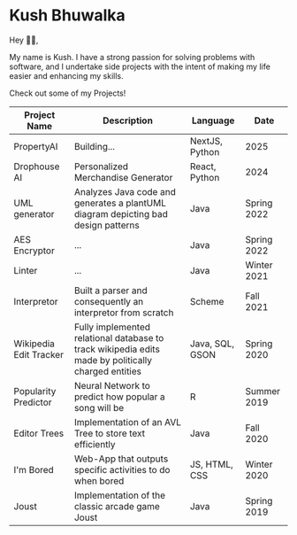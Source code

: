 <h1> Kush Bhuwalka </h1>

Hey 👋👋, 
 
My name is Kush. I have a strong passion for solving problems with software, and I undertake side projects with the intent of making my life easier and enhancing my skills. 

Check out some of my Projects!

Project Name | Description | Language | Date
------------ | -------------|------------ | -------------
PropertyAI |  Building... | NextJS, Python | 2025
Drophouse AI | Personalized Merchandise Generator | React, Python | 2024
UML generator | Analyzes Java code and generates a plantUML diagram depicting bad design patterns | Java | Spring 2022
AES Encryptor | ... | Java | Spring 2022 
Linter | ... | Java | Winter 2021
Interpretor | Built a parser and consequently an interpretor from scratch | Scheme | Fall 2021
Wikipedia Edit Tracker | Fully implemented relational database to track wikipedia edits made by politically charged entities | Java, SQL, GSON | Spring 2020
Popularity Predictor | Neural Network to predict how popular a song will be  | R | Summer 2019
Editor Trees | Implementation of an AVL Tree to store text efficiently | Java | Fall 2020 
I'm Bored | Web-App that outputs specific activities to do when bored | JS, HTML, CSS | Winter 2020
Joust | Implementation of the classic arcade game Joust | Java | Spring 2019 


